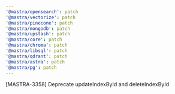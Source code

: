 ```yaml
---
'@mastra/opensearch': patch
'@mastra/vectorize': patch
'@mastra/pinecone': patch
'@mastra/mongodb': patch
'@mastra/upstash': patch
'@mastra/core': patch
'@mastra/chroma': patch
'@mastra/libsql': patch
'@mastra/qdrant': patch
'@mastra/astra': patch
'@mastra/pg': patch
---
```


[MASTRA-3358] Deprecate updateIndexById and deleteIndexById
